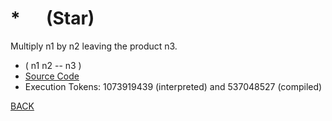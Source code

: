 # \* &emsp; (Star)
Multiply n1 by n2 leaving the product n3.
* ( n1 n2 -- n3 )
* [Source Code](../words/core/Star.cs)
* Execution Tokens: 1073919439 (interpreted) and 537048527 (compiled)


[BACK](builtins.md#Star)
